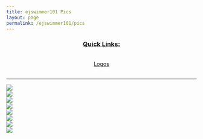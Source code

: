 ```yaml
---
title: ejswimmer101 Pics
layout: page
permalink: /ejswimmer101/pics
---
```

<center><h3><u>Quick Links:</u></h3></center>
<br>
<center><a href="https://www.bradykondek.ga/ejswimmer101/pics/logos">Logos</a></center>
<br>
<hr>
<img src="https://www.bradykondek.ga/pics/ej/1-36.png">
<br>
<img src="https://www.bradykondek.ga/pics/ej/1-72.png">
<br>
<img src="https://www.bradykondek.ga/pics/ej/2-36.png">
<br>
<img src="https://www.bradykondek.ga/pics/ej/2-72.png">
<br>
<img src="https://www.bradykondek.ga/pics/ej/3-36.png">
<br>
<img src="https://www.bradykondek.ga/pics/ej/3-72.png">
<br>
<img src="https://www.bradykondek.ga/pics/ej/4-36.png">
<br>
<img src="https://www.bradykondek.ga/pics/ej/4-72.png">
